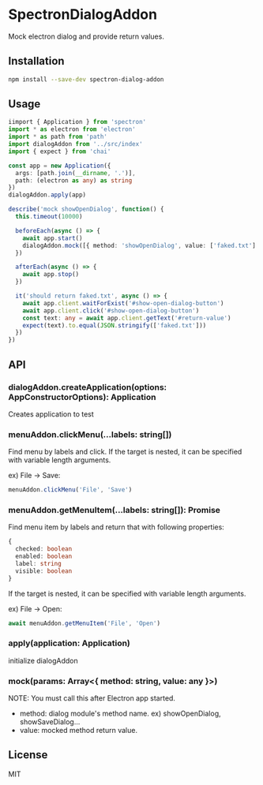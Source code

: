 # SpectronDialogAddon

Mock electron dialog and provide return values.

## Installation

```bash
npm install --save-dev spectron-dialog-addon
```

## Usage

```TypeScript
iimport { Application } from 'spectron'
import * as electron from 'electron'
import * as path from 'path'
import dialogAddon from '../src/index'
import { expect } from 'chai'

const app = new Application({
  args: [path.join(__dirname, '.')],
  path: (electron as any) as string
})
dialogAddon.apply(app)

describe('mock showOpenDialog', function() {
  this.timeout(10000)

  beforeEach(async () => {
    await app.start()
    dialogAddon.mock([{ method: 'showOpenDialog', value: ['faked.txt'] }])
  })

  afterEach(async () => {
    await app.stop()
  })

  it('should return faked.txt', async () => {
    await app.client.waitForExist('#show-open-dialog-button')
    await app.client.click('#show-open-dialog-button')
    const text: any = await app.client.getText('#return-value')
    expect(text).to.equal(JSON.stringify(['faked.txt']))
  })
})
```

## API

### dialogAddon.createApplication(options: AppConstructorOptions): Application

Creates application to test

### menuAddon.clickMenu(...labels: string[])

Find menu by labels and click. If the target is nested, it can be specified with variable length arguments.

ex) File -> Save:

```TypeScript
menuAddon.clickMenu('File', 'Save')
```

### menuAddon.getMenuItem(...labels: string[]): Promise<MenuItem>

Find menu item by labels and return that with following properties:

```TypeScript
{
  checked: boolean
  enabled: boolean
  label: string
  visible: boolean
}
```

If the target is nested, it can be specified with variable length arguments.

ex) File -> Open:

```TypeScript
await menuAddon.getMenuItem('File', 'Open')
```

### apply(application: Application)

initialize dialogAddon

### mock(params: Array<{ method: string, value: any }>)

NOTE: You must call this after Electron app started.

* method: dialog module's method name. ex) showOpenDialog, showSaveDialog...
* value: mocked method return value.

## License

MIT
